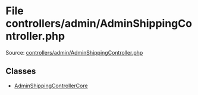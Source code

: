 File controllers/admin/AdminShippingController.php
=========
Source: [controllers/admin/AdminShippingController.php](https://github.com/PrestaShop/PrestaShop/blob/1.6.1.1/controllers/admin/AdminShippingController.php)


Classes
-------

* [AdminShippingControllerCore](class.AdminShippingControllerCore.md)

